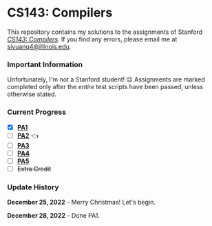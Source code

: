 # CS143: Compilers

This repository contains my solutions to the assignments of Stanford
[*CS143: Compilers*](https://web.stanford.edu/class/cs143/). If you find any errors, please
email me at siyuanq4@illinois.edu.

### Important Information

Unfortunately, I'm not a Stanford student! :wink: Assignments are marked completed only after the *entire* test scripts have been
passed, unless otherwise stated.

### Current Progress

- [x] [**PA1**](https://github.com/Brant-Skywalker/CS143/tree/master/PA1)
- [ ] **[**PA2**](https://github.com/Brant-Skywalker/CS143/tree/master/PA2)**  :point_left:
- [ ] [**PA3**](https://github.com/Brant-Skywalker/CS143/tree/master/PA3)
- [ ] [**PA4**](https://github.com/Brant-Skywalker/CS143/tree/master/PA4)
- [ ] [**PA5**](https://github.com/Brant-Skywalker/CS143/tree/master/PA5)
- [ ] ~~Extra Credit~~

### Update History

**December 25, 2022** - Merry Christmas! Let's begin.

**December 28, 2022** - Done PA1.
